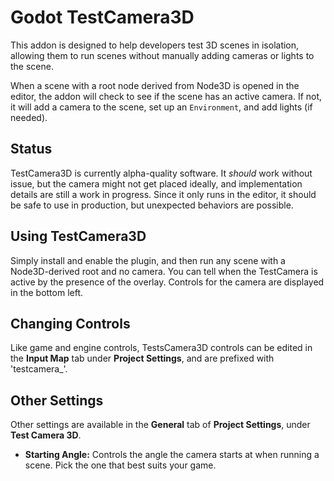 # Godot TestCamera3D

This addon is designed to help developers test 3D scenes in isolation, allowing them to run scenes without manually adding cameras or lights to the scene.

When a scene with a root node derived from Node3D is opened in the editor, the addon will check to see if the scene has an active camera. If not, it will add a camera to the scene, set up an `Environment`, and add lights (if needed).

## Status

TestCamera3D is currently alpha-quality software. It _should_ work without issue, but the camera might not get placed ideally, and implementation details are still a work in progress. Since it only runs in the editor, it should be safe to use in production, but unexpected behaviors are possible.

## Using TestCamera3D

Simply install and enable the plugin, and then run any scene with a Node3D-derived root and no camera. You can tell when the TestCamera is active by the presence of the overlay. Controls for the camera are displayed in the bottom left.

## Changing Controls

Like game and engine controls, TestsCamera3D controls can be edited in the **Input Map** tab under **Project Settings**, and are prefixed with 'testcamera\_'.

## Other Settings

Other settings are available in the **General** tab of **Project Settings**, under **Test Camera 3D**.

- **Starting Angle:** Controls the angle the camera starts at when running a scene. Pick the one that best suits your game.
